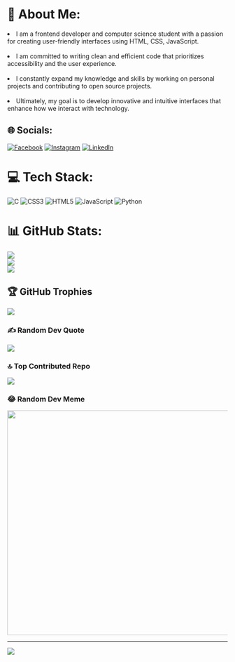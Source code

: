 # 💫 About Me:
<li>I am a frontend developer and computer science student with a passion for creating user-friendly interfaces using HTML, CSS, JavaScript.</li><br> <li>I am committed to writing clean and efficient code that prioritizes accessibility and the user experience.</li><br><li>I constantly expand my knowledge and skills by working on personal projects and contributing to open source projects.</li><br> <li>Ultimately, my goal is to develop innovative and intuitive interfaces that enhance how we interact with technology.</li>


## 🌐 Socials:
[![Facebook](https://img.shields.io/badge/Facebook-%231877F2.svg?logo=Facebook&logoColor=white)](https://facebook.com/https://www.facebook.com/senthil.pandi.71697/) [![Instagram](https://img.shields.io/badge/Instagram-%23E4405F.svg?logo=Instagram&logoColor=white)](https://instagram.com/https://www.instagram.com/senthil__sp/) [![LinkedIn](https://img.shields.io/badge/LinkedIn-%230077B5.svg?logo=linkedin&logoColor=white)](https://www.linkedin.com/in/senthil-pandi-630184191/)

# 💻 Tech Stack:
![C](https://img.shields.io/badge/c-%2300599C.svg?style=for-the-badge&logo=c&logoColor=white) ![CSS3](https://img.shields.io/badge/css3-%231572B6.svg?style=for-the-badge&logo=css3&logoColor=white) ![HTML5](https://img.shields.io/badge/html5-%23E34F26.svg?style=for-the-badge&logo=html5&logoColor=white) ![JavaScript](https://img.shields.io/badge/javascript-%23323330.svg?style=for-the-badge&logo=javascript&logoColor=%23F7DF1E) ![Python](https://img.shields.io/badge/python-3670A0?style=for-the-badge&logo=python&logoColor=ffdd54)
# 📊 GitHub Stats:
![](https://github-readme-stats.vercel.app/api?username=senthilsp41&theme=gruvbox&hide_border=false&include_all_commits=false&count_private=false)<br/>
![](https://github-readme-streak-stats.herokuapp.com/?user=senthilsp41&theme=gruvbox&hide_border=false)<br/>
![](https://github-readme-stats.vercel.app/api/top-langs/?username=senthilsp41&theme=gruvbox&hide_border=false&include_all_commits=false&count_private=false&layout=compact)

## 🏆 GitHub Trophies
![](https://github-profile-trophy.vercel.app/?username=senthilsp41&theme=juicyfresh&no-frame=false&no-bg=false&margin-w=4)

### ✍️ Random Dev Quote
![](https://quotes-github-readme.vercel.app/api?type=horizontal&theme=radical)

### 🔝 Top Contributed Repo
![](https://github-contributor-stats.vercel.app/api?username=senthilsp41&limit=5&theme=gruvbox&combine_all_yearly_contributions=true)

### 😂 Random Dev Meme
<img src="https://rm.up.railway.app/" width="512px"/>

---
[![](https://visitcount.itsvg.in/api?id=senthilsp41&icon=0&color=7)](https://visitcount.itsvg.in)

<!-- Proudly created with GPRM ( https://gprm.itsvg.in ) -->
